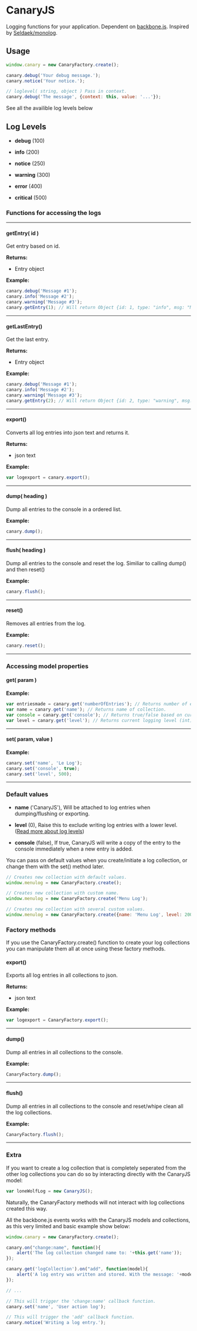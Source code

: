 CanaryJS
=====

Logging functions for your application. Dependent on [backbone.js](http://backbonejs.org/). Inspired by [Seldaek/monolog](https://github.com/Seldaek/monolog).

Usage
-----

```js
window.canary = new CanaryFactory.create();

canary.debug('Your debug message.');
canary.notice('Your notice.');

// loglevel( string, object ) Pass in context.
canary.debug('The message', {context: this, value: '...'});
```
See all the availible log levels below

Log Levels
----------

- **debug** (100)

- **info** (200)

- **notice** (250)

- **warning** (300)

- **error** (400)

- **critical** (500)



### Functions for accessing the logs
-----
#### getEntry( id )

Get entry based on id.

**Returns:**
 - Entry object

**Example:**
```js
canary.debug('Message #1');
canary.info('Message #2');
canary.warning('Message #3');
canary.getEntry(1); // Will return Object {id: 1, type: "info", msg: "Message #2"}
````

-----

#### getLastEntry()

Get the last entry.

**Returns:**
 - Entry object

**Example:**
```js
canary.debug('Message #1');
canary.info('Message #2');
canary.warning('Message #3');
canary.getEntry(2); // Will return Object {id: 2, type: "warning", msg: "Message #3"}
````

-----

#### export()

Converts all log entries into json text and returns it.

**Returns:**
 - json text

**Example:**
```js
var logexport = canary.export();
````

-----

#### dump( heading )

Dump all entries to the console in a ordered list.

**Example:**
```js
canary.dump();
````

-----

#### flush( heading )

Dump all entries to the console and reset the log. Similiar to calling dump() and then reset()

**Example:**
```js
canary.flush();
````

-----

#### reset()

Removes all entries from the log.

**Example:**
```js
canary.reset();
````

-----

### Accessing model properties

#### get( param )

**Example:**
```js
var entriesmade = canary.get('numberOfEntries'); // Returns number of entries made.
var name = canary.get('name'); // Returns name of collection.
var console = canary.get('console'); // Returns true/false based on current setting.
var level = canary.get('level'); // Returns current logging level (int).
````

-----

#### set( param, value )

**Example:**
```js
canary.set('name', 'Le Log');
canary.set('console', true); 
canary.set('level', 500);
````

-----


### Default values

- **name** ('CanaryJS'), Will be attached to log entries when dumping/flushing or exporting.

- **level** (0), Raise this to exclude writing log entries with a lower level. ([Read more about log levels](#log-levels))

- **console** (false), If true, CanaryJS will write a copy of the entry to the console immediately when a new entry is added.

You can pass on default values when you create/initiate a log collection, or change them with the set() method later.

```js
// Creates new collection with default values.
window.menulog = new CanaryFactory.create();

// Creates new collection with custom name.
window.menulog = new CanaryFactory.create('Menu Log');

// Creates new collection with several custom values.
window.menulog = new CanaryFactory.create({name: 'Menu Log', level: 200, console: true});
```

### Factory methods

If you use the CanaryFactory.create() function to create your log collections you can manipulate them all at once using these factory methods.

#### export()

Exports all log entries in all collections to json.

**Returns:**
 - json text

**Example:**
```js
var logexport = CanaryFactory.export();
````

-----

#### dump()

Dump all entries in all collections to the console.

**Example:**
```js
CanaryFactory.dump();
````

-----

#### flush()

Dump all entries in all collections to the console and reset/whipe clean all the log collections.

**Example:**
```js
CanaryFactory.flush();
````

-----


### Extra

If you want to create a log collection that is completely seperated from the other log collections you can do so by interacting directly with the CanaryJS model:
```js
var loneWolfLog = new CanaryJS();
````
Naturally, the CanaryFactory methods will not interact with log collections created this way.

All the backbone.js events works with the CanaryJS models and collections, as this very limited and basic example show below:
```js
window.canary = new CanaryFactory.create();

canary.on("change:name", function(){
    alert('The log collection changed name to: '+this.get('name'));
});

canary.get('logCollection').on("add", function(model){
    alert('A log entry was written and stored. With the message: '+model.get('msg'));
});

// ...

// This will trigger the 'change:name' callback function.
canary.set('name', 'User action log');

// This will trigger the 'add' callback function.
canary.notice('Writing a log entry.');

````
